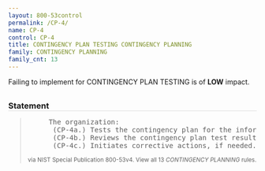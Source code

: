 ```yaml
---
layout: 800-53control
permalink: /CP-4/
name: CP-4
control: CP-4
title: CONTINGENCY PLAN TESTING CONTINGENCY PLANNING
family: CONTINGENCY PLANNING
family_cnt: 13
---
```

<p class="text-info">Failing to implement for CONTINGENCY PLAN TESTING is of <b>LOW</b> impact.</p>

<h3 style="border-bottom:1px solid #ddd;margin:30px 0 8px 0;">Statement</h3>
<blockquote>
<pre>     The organization: 
      (CP-4a.) Tests the contingency plan for the information system [Assignment: organization-defined frequency] using [Assignment: organization-defined tests] to determine the effectiveness of the plan and the organizational readiness to execute the plan; 
      (CP-4b.) Reviews the contingency plan test results; and 
      (CP-4c.) Initiates corrective actions, if needed. 
</pre>
<p><small>via NIST Special Publication 800-53v4. View all 13 <i>CONTINGENCY PLANNING</i> rules. <a href="/cce/ssg/group/$Group_id"><span class="glyphicon glyphicon-link"></span></a> </small></p>
</blockquote>

